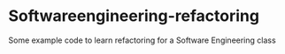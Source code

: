 Softwareengineering-refactoring
===============================

Some example code to learn refactoring for a Software Engineering class
